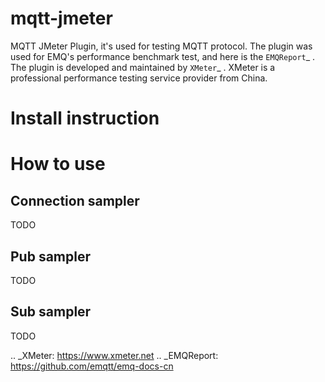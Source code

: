 # mqtt-jmeter
MQTT JMeter Plugin, it's used for testing MQTT protocol. The plugin was used for EMQ's performance benchmark test, and here is the `EMQReport`_ .
The plugin is developed and maintained by `XMeter`_ . XMeter is a professional performance testing service provider from China.

# Install instruction


# How to use

## Connection sampler
TODO


## Pub sampler
TODO


## Sub sampler
TODO



.. _XMeter: https://www.xmeter.net
.. _EMQReport: https://github.com/emqtt/emq-docs-cn
 
